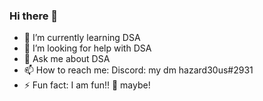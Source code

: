 ### Hi there 👋
- 🌱 I’m currently learning DSA
- 🤔 I’m looking for help with DSA
- 💬 Ask me about DSA
- 📫 How to reach me: Discord: my dm hazard30us#2931
- ⚡ Fun fact: I am fun!! 🤔 maybe!
<!--
**hazarde0us/hazarde0us** is a ✨ _special_ ✨ repository because its `README.md` (this file) appears on your GitHub profile.

Here are some ideas to get you started:

- 🔭 I’m currently working on ...
- 🌱 I’m currently learning ...
- 👯 I’m looking to collaborate on ...
- 🤔 I’m looking for help with ...
- 💬 Ask me about ...
- 📫 How to reach me: ...
- 😄 Pronouns: ...
- ⚡ Fun fact: ...
-->
